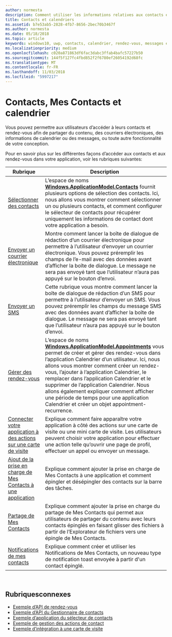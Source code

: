 ```yaml
---
author: normesta
description: Comment utiliser les informations relatives aux contacts et calendriers dans votre application UWP.
title: Contacts et calendriers
ms.assetid: b7e53ab5-2828-4fb7-8656-2bec70b3467f
ms.author: normesta
ms.date: 05/18/2018
ms.topic: article
keywords: windows10, uwp, contacts, calendrier, rendez-vous, messages électroniques
ms.localizationpriority: medium
ms.openlocfilehash: c020a871863df6fac3dabc3ffab4bafc57227b50
ms.sourcegitcommit: 144f5f127fc4fbd852f2f6780ef26054192d68fc
ms.translationtype: MT
ms.contentlocale: fr-FR
ms.lasthandoff: 11/03/2018
ms.locfileid: "5997217"
---
```

# <a name="contacts-my-people-and-calendar"></a>Contacts, Mes Contacts et calendrier


Vous pouvez permettre aux utilisateurs d’accéder à leurs contacts et rendez-vous afin de partager du contenu, des courriers électroniques, des informations de calendrier ou des messages, ou toute autre fonctionnalité de votre conception.

Pour en savoir plus sur les différentes façons d’accéder aux contacts et aux rendez-vous dans votre application, voir les rubriques suivantes:

| Rubrique | Description |
|-------|-------------|
| [Sélectionner des contacts](selecting-contacts.md) | L’espace de noms [<strong>Windows.ApplicationModel.Contacts</strong>](https://msdn.microsoft.com/library/windows/apps/BR225002) fournit plusieurs options de sélection des contacts. Ici, nous allons vous montrer comment sélectionner un ou plusieurs contacts, et comment configurer le sélecteur de contacts pour récupérer uniquement les informations de contact dont votre application a besoin. |
| [Envoyer un courrier électronique](sending-email.md) | Montre comment lancer la boîte de dialogue de rédaction d’un courrier électronique pour permettre à l’utilisateur d’envoyer un courrier électronique. Vous pouvez préremplir les champs de l’e-mail avec des données avant d’afficher la boîte de dialogue. Le message ne sera pas envoyé tant que l’utilisateur n’aura pas appuyé sur le bouton d’envoi. |
| [Envoyer un SMS](sending-an-sms-message.md) | Cette rubrique vous montre comment lancer la boîte de dialogue de rédaction d’un SMS pour permettre à l’utilisateur d’envoyer un SMS. Vous pouvez préremplir les champs du message SMS avec des données avant d’afficher la boîte de dialogue. Le message ne sera pas envoyé tant que l’utilisateur n’aura pas appuyé sur le bouton d’envoi. |
| [Gérer des rendez-vous](managing-appointments.md) | L’espace de noms [<strong>Windows.ApplicationModel.Appointments</strong>](https://msdn.microsoft.com/library/windows/apps/Dn263359) vous permet de créer et gérer des rendez-vous dans l’application Calendrier d’un utilisateur. Ici, nous allons vous montrer comment créer un rendez-vous, l’ajouter à l’application Calendrier, le remplacer dans l’application Calendrier et le supprimer de l’application Calendrier. Nous allons également expliquer comment afficher une période de temps pour une application Calendrier et créer un objet appointment-recurrence. |
| [Connecter votre application à des actions sur une carte de visite](integrating-with-contacts.md) | Explique comment faire apparaître votre application à côté des actions sur une carte de visite ou une mini carte de visite. Les utilisateurs peuvent choisir votre application pour effectuer une action telle qu’ouvrir une page de profil, effectuer un appel ou envoyer un message. |
| [Ajout de la prise en charge de Mes Contacts à une application](my-people-support.md) | Explique comment ajouter la prise en charge de Mes Contacts à une application et comment épingler et désépingler des contacts sur la barre des tâches. |
| [Partage de Mes Contacts](my-people-sharing.md) | Explique comment ajouter la prise en charge du partage de Mes Contacts qui permet aux utilisateurs de partager du contenu avec leurs contacts épinglés en faisant glisser des fichiers à partir de l’Explorateur de fichiers vers une épingle de Mes Contacts. |
| [Notifications de mes contacts](my-people-notifications.md) | Explique comment créer et utiliser les Notifications de Mes Contacts, un nouveau type de notification toast envoyée à partir d'un contact épinglé. |

 

## <a name="related-topics"></a>Rubriquesconnexes

* [Exemple d’API de rendez-vous](http://go.microsoft.com/fwlink/p/?linkid=309836)
* [Exemple d’API du Gestionnaire de contacts](http://go.microsoft.com/fwlink/p/?LinkID=310079)
* [Exemple d’application du sélecteur de contacts](http://go.microsoft.com/fwlink/p/?linkid=231575)
* [Exemple de gestion des actions de contact](http://go.microsoft.com/fwlink/p/?LinkID=320151)
* [Exemple d’intégration à une carte de visite](https://github.com/Microsoft/Windows-universal-samples/tree/master/Samples/ContactCardIntegration)
